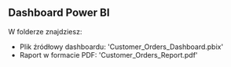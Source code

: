## Dashboard Power BI

W folderze znajdziesz:

- Plik źródłowy dashboardu: 'Customer_Orders_Dashboard.pbix'
- Raport w formacie PDF: 'Customer_Orders_Report.pdf'
